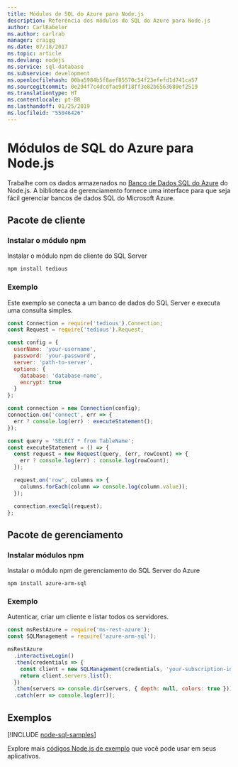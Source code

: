 ```yaml
---
title: Módulos de SQL do Azure para Node.js
description: Referência dos módulos do SQL do Azure para Node.js
author: CarlRabeler
ms.author: carlrab
manager: craigg
ms.date: 07/18/2017
ms.topic: article
ms.devlang: nodejs
ms.service: sql-database
ms.subservice: development
ms.openlocfilehash: 00ba5984b5f8aef85570c54f23efefd1d741ca57
ms.sourcegitcommit: 0e294f7c4dcdfae9df18ff3e82b6563680ef2519
ms.translationtype: HT
ms.contentlocale: pt-BR
ms.lasthandoff: 01/25/2019
ms.locfileid: "55046426"
---
```

# <a name="azure-sql-modules-for-nodejs"></a>Módulos de SQL do Azure para Node.js

Trabalhe com os dados armazenados no [Banco de Dados SQL do Azure](https://docs.microsoft.com/azure/sql-database/sql-database-technical-overview) do Node.js.
A biblioteca de gerenciamento fornece uma interface para que seja fácil gerenciar bancos de dados SQL do Microsoft Azure.

## <a name="client-package"></a>Pacote de cliente

### <a name="install-the-npm-module"></a>Instalar o módulo npm

Instalar o módulo npm de cliente do SQL Server

```bash
npm install tedious
```

### <a name="example"></a>Exemplo

Este exemplo se conecta a um banco de dados do SQL Server e executa uma consulta simples.

```javascript
const Connection = require('tedious').Connection;
const Request = require('tedious').Request;

const config = {
  userName: 'your-username',
  password: 'your-password',
  server: 'path-to-server',
  options: {
    database: 'database-name',
    encrypt: true
  }
};

const connection = new Connection(config);
connection.on('connect', err => {
  err ? console.log(err) : executeStatement();
});

const query = 'SELECT * from TableName';
const executeStatement = () => {
  const request = new Request(query, (err, rowCount) => {
    err ? console.log(err) : console.log(rowCount);
  });

  request.on('row', columns => {
    columns.forEach(column => console.log(column.value));
  });

  connection.execSql(request);
};
```

## <a name="management-package"></a>Pacote de gerenciamento

### <a name="install-npm-modules"></a>Instalar módulos npm

Instalar o módulo npm de gerenciamento do SQL Server do Azure

```
npm install azure-arm-sql
```   

### <a name="example"></a>Exemplo

Autenticar, criar um cliente e listar todos os servidores.

```javascript
const msRestAzure = require('ms-rest-azure');
const SQLManagement = require('azure-arm-sql');

msRestAzure
  .interactiveLogin()
  .then(credentials => {
    const client = new SQLManagement(credentials, 'your-subscription-id');
    return client.servers.list();
  })
  .then(servers => console.dir(servers, { depth: null, colors: true }))
  .catch(err => console.log(err));
```

## <a name="samples"></a>Exemplos

[!INCLUDE [node-sql-samples](../docs-ref-conceptual/includes/sql-samples.md)]

Explore mais [códigos Node.js de exemplo](https://azure.microsoft.com/resources/samples/?platform=nodejs) que você pode usar em seus aplicativos.
